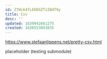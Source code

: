 ```yaml
---
id: Z7Wi64fLEKDGZTzIBdT9y
title: Csv
desc: ''
updated: 1639942661275
created: 1636553893835
---
```

https://www.stefaanlippens.net/pretty-csv.html


placeholder (testing submodule)